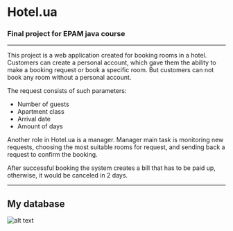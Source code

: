 # Hotel.ua
### Final project for EPAM java course

------------------------

This project is a web application created for booking rooms in a hotel.
Customers can create a personal account, which gave them the ability to make a booking request or book a specific room.
But customers can not book any room without a personal account.

The request consists of such parameters:
- Number of guests
- Apartment class
- Arrival date
- Amount of days

Another role in Hotel.ua is a manager.
Manager main task is monitoring new requests, choosing the most suitable rooms for request,
and sending back a request to confirm the booking.

After successful booking the system creates a bill that has to be paid up, otherwise, it would be canceled in 2 days.

------------------------

## My database

![alt text](https://github.com/ExitNot/Hotel_FinalProject_EPAM_courses/db/db-image.png?raw=true)